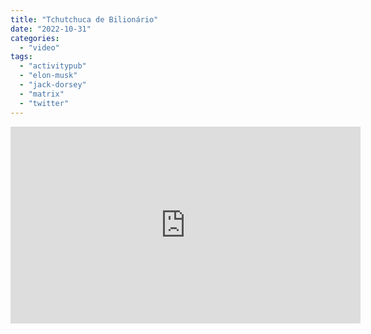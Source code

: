 ```yaml
---
title: "Tchutchuca de Bilionário"
date: "2022-10-31"
categories: 
  - "video"
tags: 
  - "activitypub"
  - "elon-musk"
  - "jack-dorsey"
  - "matrix"
  - "twitter"
---
```


<iframe width="560" height="315" src="https://www.youtube-nocookie.com/embed/ErI3lGEkbEs" title="YouTube video player" frameborder="0" allow="accelerometer; autoplay; clipboard-write; encrypted-media; gyroscope; picture-in-picture" allowfullscreen></iframe>
